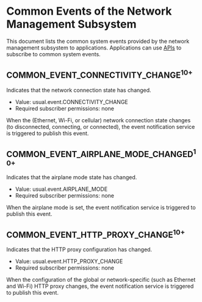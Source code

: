 # Common Events of the Network Management Subsystem
This document lists the common system events provided by the network management subsystem to applications. Applications can use [APIs](../js-apis-commonEventManager.md) to subscribe to common system events.


## COMMON_EVENT_CONNECTIVITY_CHANGE<sup>10+<sup>

Indicates that the network connection state has changed.

- Value: usual.event.CONNECTIVITY_CHANGE
- Required subscriber permissions: none

When the (Ethernet, Wi-Fi, or cellular) network connection state changes (to disconnected, connecting, or connected), the event notification service is triggered to publish this event.

## COMMON_EVENT_AIRPLANE_MODE_CHANGED<sup>10+<sup>

Indicates that the airplane mode state has changed.

- Value: usual.event.AIRPLANE_MODE
- Required subscriber permissions: none

When the airplane mode is set, the event notification service is triggered to publish this event.

## COMMON_EVENT_HTTP_PROXY_CHANGE<sup>10+<sup>

Indicates that the HTTP proxy configuration has changed.

- Value: usual.event.HTTP_PROXY_CHANGE
- Required subscriber permissions: none

When the configuration of the global or network-specific (such as Ethernet and Wi-Fi) HTTP proxy changes, the event notification service is triggered to publish this event.
